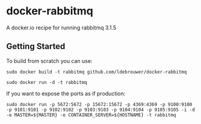 docker-rabbitmq
===============

A docker.io recipe for running rabbitmq 3.1.5 


Getting Started
---------------

To build from scratch you can use:

	sudo docker build -t rabbitmq github.com/ldebrouwer/docker-rabbitmq

	sudo docker run -d -t rabbitmq


If you want to expose the ports as if production:

	sudo docker run -p 5672:5672 -p 15672:15672 -p 4369:4369 -p 9100:9100 -p 9101:9101 -p 9102:9102 -p 9103:9103 -p 9104:9104 -p 9105:9105 -i -d -e MASTER=${MASTER} -e CONTAINER_SERVER=${HOSTNAME} -t rabbitmq